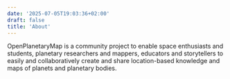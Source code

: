 ```yaml
---
date: '2025-07-05T19:03:36+02:00'
draft: false
title: 'About'
---
```


OpenPlanetaryMap is a community project to enable space enthusiasts and students, planetary researchers and mappers, educators and storytellers to easily and collaboratively create and share location-based knowledge and maps of planets and planetary bodies.
